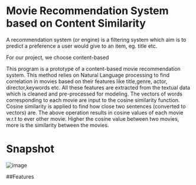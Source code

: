 # Movie Recommendation System based on Content Similarity

A recommendation system (or engine) is a filtering system which aim is to predict a  preference a user would give to an item, eg. title etc.

For our project, we choose content-based

This program is a prototype of a content-based movie recommendation system. This method relies on Natural Language processing to find correlation in movies based on their features like title,genre, actor, director,keywords etc. All these features are extracted from the textual data which is cleaned and pre-processed for modeling. The vectors of words corresponding to each movie are input to the cosine similarity function. Cosine similarity is applied to find how close two sentences (converted to vectors) are. The above operation results in cosine values of each movie w.r.t to ever other movie. Higher the cosine value between two movies, more is the similarity between the movies.

# Snapshot

![image](https://user-images.githubusercontent.com/84611644/159121246-baf0e728-e681-4426-af6a-6e5546d54040.png)

##Features
